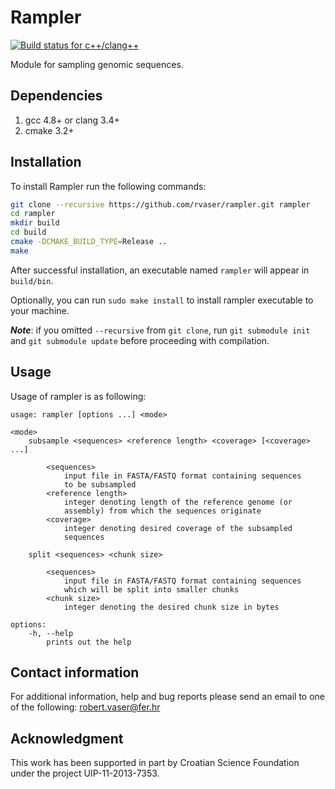 # Rampler

[![Build status for c++/clang++](https://travis-ci.org/isovic/rampler.svg?branch=master)](https://travis-ci.org/rvaser/rampler)

Module for sampling genomic sequences.

## Dependencies
1. gcc 4.8+ or clang 3.4+
2. cmake 3.2+

## Installation
To install Rampler run the following commands:

```bash
git clone --recursive https://github.com/rvaser/rampler.git rampler
cd rampler
mkdir build
cd build
cmake -DCMAKE_BUILD_TYPE=Release ..
make
```

After successful installation, an executable named `rampler` will appear in `build/bin`.

Optionally, you can run `sudo make install` to install rampler executable to your machine.

***Note***: if you omitted `--recursive` from `git clone`, run `git submodule init` and `git submodule update` before proceeding with compilation.

## Usage
Usage of rampler is as following:

    usage: rampler [options ...] <mode>

    <mode>
        subsample <sequences> <reference length> <coverage> [<coverage> ...]

            <sequences>
                input file in FASTA/FASTQ format containing sequences
                to be subsampled
            <reference length>
                integer denoting length of the reference genome (or
                assembly) from which the sequences originate
            <coverage>
                integer denoting desired coverage of the subsampled
                sequences

        split <sequences> <chunk size>

            <sequences>
                input file in FASTA/FASTQ format containing sequences
                which will be split into smaller chunks
            <chunk size>
                integer denoting the desired chunk size in bytes

    options:
        -h, --help
            prints out the help

## Contact information

For additional information, help and bug reports please send an email to one of the following: robert.vaser@fer.hr

## Acknowledgment

This work has been supported in part by Croatian Science Foundation under the project UIP-11-2013-7353.

